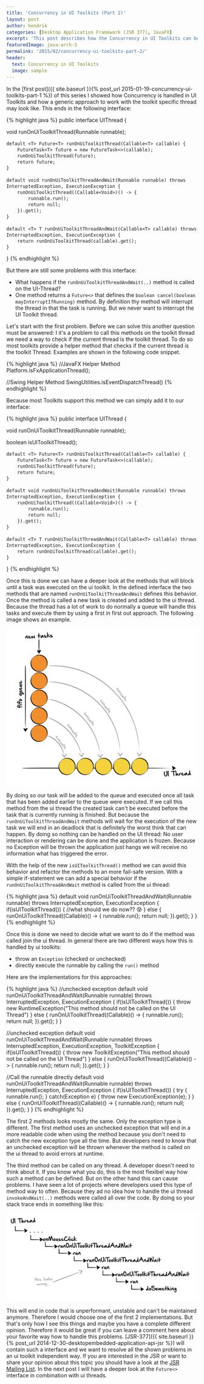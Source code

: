 ```yaml
---
title: 'Concurrency in UI Toolkits (Part 2)'
layout: post
author: hendrik
categories: [Desktop Application Framework (JSR 377), JavaFX]
excerpt: 'This post describes how the Concurrency in UI Toolkits can be defined in a unified way.'
featuredImage: java-arch-3
permalink: '2015/02/concurrency-ui-toolkits-part-2/'
header:
  text: Concurrency in UI Toolkits
  image: sample
---
```

In the [first post]({{ site.baseurl }}{% post_url 2015-01-19-concurrency-ui-toolkits-part-1 %}) of this series I showed how Concurrency is handled in UI Toolkits and how a generic approach to work with the toolkit specific thread may look like. This ends in the following interface:

{% highlight java %}
public interface UIThread {
  
  void runOnUiToolkitThread(Runnable runnable);

    default <T> Future<T> runOnUiToolkitThread(Callable<T> callable) {
        FutureTask<T> future = new FutureTask<>(callable);
        runOnUiToolkitThread(future);
        return future;
    }

    default void runOnUiToolkitThreadAndWait(Runnable runnable) throws InterruptedException, ExecutionException {
        runOnUiToolkitThread((Callable<Void>)() -> {
            runnable.run();
            return null;
        }).get();
    }

    default <T> T runOnUiToolkitThreadAndWait(Callable<T> callable) throws InterruptedException, ExecutionException {
        return runOnUiToolkitThread(callable).get();
    }
}
{% endhighlight %}

But there are still some problems with this interface:

* What happens if the `runOnUiToolkitThreadAndWait(..)` method is called on the UI-Thread?
* One method returns a `Future<>` that defines the `boolean cancel(boolean mayInterruptIfRunning)` method. By definition thy method will interrupt the thread in that the task is running. But we never want to interrupt the UI Toolkit thread.

Let's start with the first problem. Before we can solve this another question must be answered: I it's a problem to call this methods on the toolkit thread we need a way to check if the current thread is the toolkit thread. To do so most toolkits provide a helper method that checks if the current thread is the toolkit Thread. Examples are shown in the following code snippet.

{% highlight java %}
//JavaFX Helper Method
Platform.isFxApplicationThread();

//Swing Helper Method
SwingUtilities.isEventDispatchThread()
{% endhighlight %}

Because most Toolkits support this method we can simply add it to our interface:

{% highlight java %}
public interface UIThread {
  
  void runOnUiToolkitThread(Runnable runnable);

 boolean isUIToolkitThread();

    default <T> Future<T> runOnUiToolkitThread(Callable<T> callable) {
        FutureTask<T> future = new FutureTask<>(callable);
        runOnUiToolkitThread(future);
        return future;
    }
 
    default void runOnUiToolkitThreadAndWait(Runnable runnable) throws InterruptedException, ExecutionException {
        runOnUiToolkitThread((Callable<Void>)() -> {
            runnable.run();
            return null;
        }).get();
    }
 
    default <T> T runOnUiToolkitThreadAndWait(Callable<T> callable) throws InterruptedException, ExecutionException {
        return runOnUiToolkitThread(callable).get();
    }
}
{% endhighlight %}

Once this is done we can have a deeper look at the methods that will block until a task was executed on the ui toolkit. In the defined interface the two methods that are named `runOnUiToolkitThreadAndWait` defines this behavior. Once the method is called a new task is created and added to the ui thread. Because the thread has a lot of work to do normally a queue will handle this tasks and execute them by using a first in first out approach. The following image shows an example.

![queue](/assets/posts/guigarage-legacy/queue.png)

By doing so our task will be added to the queue and executed once all task that has been added earlier to the queue were executed. If we call this method from the ui thread the created task can't be executed before the task that is currently running is finished. But because the `runOnUiToolkitThreadAndWait` methods will wait for the execution of the new task we will end in an deadlock that is definitely the worst think that can happen. By doing so nothing can be handled on the UI thread: No user interaction or rendering can be done and the application is frozen. Because no Exception will be thrown the application just hangs we will receive no information what has triggered the error.

With the help of the new `isUIToolkitThread()` method we can avoid this behavior and refactor the methods to an more fail-safe version. With a simple if-statement we can add a special behavior if the `runOnUiToolkitThreadAndWait` method is called from the ui thread:

{% highlight java %}
default void runOnUiToolkitThreadAndWait(Runnable runnable) throws InterruptedException, ExecutionException {
  if(isUIToolkitThread()) {
    //what should we do now?? 😰
  } else {
    runOnUiToolkitThread((Callable<Void>)() -> {
      runnable.run();
      return null;
    }).get();
  }
}
{% endhighlight %}

Once this is done we need to decide what we want to do if the method was called join the ui thread. In general there are two different ways how this is handled by ui toolkits:

* throw an `Exception` (checked or unchecked)
* directly execute the runnable by calling the `run()` method

Here are the implementations for this approaches:

{% highlight java %}
//unchecked exception
default void runOnUiToolkitThreadAndWait(Runnable runnable) throws InterruptedException, ExecutionException {
  if(isUIToolkitThread()) {
    throw new RuntimeException("This method should not be called on the UI Thread")
  } else {
    runOnUiToolkitThread((Callable<Void>)() -> {
      runnable.run();
      return null;
    }).get();
  }
}

//unchecked exception
default void runOnUiToolkitThreadAndWait(Runnable runnable) throws InterruptedException, ExecutionException, ToolkitException {
  if(isUIToolkitThread()) {
    throw new ToolkitException("This method should not be called on the UI Thread")
  } else {
    runOnUiToolkitThread((Callable<Void>)() -> {
      runnable.run();
      return null;
    }).get();
  }
}

//Call the runnable directly
default void runOnUiToolkitThreadAndWait(Runnable runnable) throws InterruptedException, ExecutionException {
  if(isUIToolkitThread()) {
    try {
      runnable.run();
    } catch(Exception e) {
      throw new ExecutionException(e);
    }
  } else {
    runOnUiToolkitThread((Callable<Void>)() -> {
      runnable.run();
      return null;
    }).get();
  }
}
{% endhighlight %}

The first 2 methods looks mostly the same. Only the exception type is different. The first method uses an unchecked exception that will end in a more readable code when using the method because you don't need to catch the new exception type all the time. But developers need to know that an unchecked exception will be thrown whenever the method is called on the ui thread to avoid errors at runtime.

The third method can be called on any thread. A developer doesn't need to think about it. If you know what you do, this is the most flexibel way how such a method can be defined. But on the other hand this can cause problems. I have seen a lot of projects where developers used this type of method way to often. Because they ad no idea how to handle the ui thread `invokeAndWait(..)` methods were called all over the code. By doing so your stack trace ends in something like this:

![stack](/assets/posts/guigarage-legacy/stack.png)

This will end in code that is unperformant, unstable and can't be maintained anymore. Therefore I would choose one of the first 2 implementations. But that's only how I see this things and maybe you have a complete different opinion. Therefore it would be great if you can leave a comment here about your favorite way how to handle this problems. [JSR-377]({{ site.baseurl }}{% post_url 2014-12-30-desktopembedded-application-api-jsr %}) will contain such a interface and we want to resolve all the shown problems in an ui toolkit independent way. If you are interested in the JSR or want to share your opinion about this topic you should have a look at the [JSR Mailing List](http://jsr377-api.40747.n7.nabble.com). In the next post I will have a deeper look at the `Future<>` interface in combination with ui threads.
